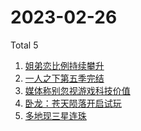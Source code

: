 # 2023-02-26

Total 5

<!-- BEGIN -->
<!-- UpdateTime Sun Feb 26 2023 08:37:22 GMT+0800 (China Standard Time) -->

1. [姐弟恋比例持续攀升](https://www.zhihu.com/search?q=姐弟恋比例持续攀升)
1. [一人之下第五季完结](https://www.zhihu.com/search?q=一人之下第五季完结)
1. [媒体称别忽视游戏科技价值](https://www.zhihu.com/search?q=媒体称别忽视游戏科技价值)
1. [卧龙：苍天陨落开启试玩](https://www.zhihu.com/search?q=卧龙：苍天陨落开启试玩)
1. [多地现三星连珠](https://www.zhihu.com/search?q=多地现三星连珠)

<!-- END -->
